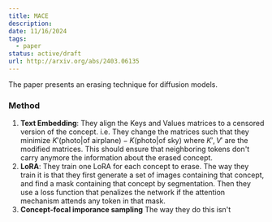 ```yaml
---
title: MACE
description: 
date: 11/16/2024
tags:
  - paper
status: active/draft
url: http://arxiv.org/abs/2403.06135
---
```

The paper presents an erasing technique for diffusion models. 

### Method 
1. **Text Embedding**: They align the Keys and Values matrices to a censored version of the concept. i.e. They change the matrices such that they minimize $K'(\text{photo}| \text{of airplane}) - K(\text{photo}| \text{of sky})$ where $K', V'$ are the modified matrices. This should ensure that neighboring tokens don't carry anymore the information about the erased concept. 
2. **LoRA**: They train one LoRA for each concept to erase. The way they train it is that they first generate a set of images containing that concept, and find a mask containing that concept by segmentation. Then they use a loss function that penalizes the network if the attention mechanism attends any token in that mask.
3. **Concept-focal imporance sampling** The way they do this isn't 